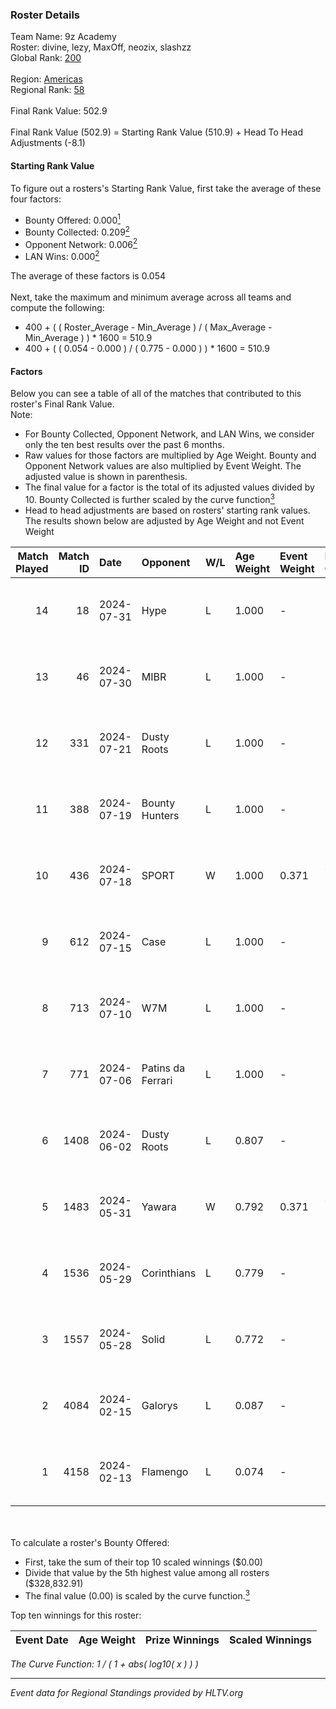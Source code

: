 ### Roster Details<br />
Team Name: 9z Academy<br />
Roster: divine, lezy, MaxOff, neozix, slashzz<br />
Global Rank: [200](../standings_global.md)<br />
<br />
Region: [Americas]( ../standings_americas.md)<br />
Regional Rank: [58]( ../standings_americas.md)<br />
<br />
Final Rank Value:  502.9<br />
<br />
Final Rank Value (502.9) = Starting Rank Value (510.9) + Head To Head Adjustments (-8.1)<br />

#### Starting Rank Value<br />
To figure out a rosters's Starting Rank Value, first take the average of these four factors:<br />
- Bounty Offered: 0.000[<sup>1</sup>](#table2)
- Bounty Collected: 0.209[<sup>2</sup>](#table1)
- Opponent Network: 0.006[<sup>2</sup>](#table1)
- LAN Wins: 0.000[<sup>2</sup>](#table1)

The average of these factors is 0.054<br />
<br />
Next, take the maximum and minimum average across all teams and compute the following:<br />
- 400 + ( ( Roster_Average - Min_Average ) / ( Max_Average - Min_Average ) ) * 1600 = 510.9
- 400 + ( ( 0.054 - 0.000 ) / ( 0.775 - 0.000 ) ) * 1600 = 510.9


#### Factors<br />
Below you can see a table of all of the matches that contributed to this roster's Final Rank Value.<br />
Note:<br />

- For Bounty Collected, Opponent Network, and LAN Wins, we consider only the ten best results over the past 6 months.
- Raw values for those factors are multiplied by Age Weight. Bounty and Opponent Network values are also multiplied by Event Weight. The adjusted value is shown in parenthesis.
- The final value for a factor is the total of its adjusted values divided by 10. Bounty Collected is further scaled by the curve function[<sup>3</sup>](#curveFunction)
- Head to head adjustments are based on rosters' starting rank values. The results shown below are adjusted by Age Weight and not Event Weight
<span id="table1"></span><br />


| Match Played | Match ID | Date       | Opponent          | W/L | Age Weight | Event Weight | Bounty Collected | Opponent Network | LAN Wins  | H2H Adj. | Roster                                |
| -: | -: | :- | :- | :- | :- | :- | :- | :- | :- | -: | :- |
|           14 |       18 | 2024-07-31 | Hype              | L   | 1.000      | -            | -                | -                | -         |    -3.49 | divine, lezy, MaxOff, neozix, slashzz |
|           13 |       46 | 2024-07-30 | MIBR              | L   | 1.000      | -            | -                | -                | -         |    -0.26 | divine, lezy, MaxOff, neozix, slashzz |
|           12 |      331 | 2024-07-21 | Dusty Roots       | L   | 1.000      | -            | -                | -                | -         |    -5.95 | divine, lezy, MaxOff, neozix, slashzz |
|           11 |      388 | 2024-07-19 | Bounty Hunters    | L   | 1.000      | -            | -                | -                | -         |    -2.39 | divine, lezy, MaxOff, neozix, slashzz |
|           10 |      436 | 2024-07-18 | SPORT             | W   | 1.000      | 0.371        | 0.005 (0.002)    | 0.112 (0.042)    | 0 (0.000) |    23.68 | divine, lezy, MaxOff, neozix, slashzz |
|            9 |      612 | 2024-07-15 | Case              | L   | 1.000      | -            | -                | -                | -         |    -2.64 | divine, lezy, MaxOff, neozix, slashzz |
|            8 |      713 | 2024-07-10 | W7M               | L   | 1.000      | -            | -                | -                | -         |    -5.68 | divine, lezy, MaxOff, neozix, slashzz |
|            7 |      771 | 2024-07-06 | Patins da Ferrari | L   | 1.000      | -            | -                | -                | -         |    -4.01 | divine, lezy, MaxOff, neozix, slashzz |
|            6 |     1408 | 2024-06-02 | Dusty Roots       | L   | 0.807      | -            | -                | -                | -         |    -3.60 | divine, lezy, MaxOff, neozix, slashzz |
|            5 |     1483 | 2024-05-31 | Yawara            | W   | 0.792      | 0.371        | 0.000 (0.000)    | 0.049 (0.014)    | 0 (0.000) |    12.37 | divine, lezy, MaxOff, neozix, slashzz |
|            4 |     1536 | 2024-05-29 | Corinthians       | L   | 0.779      | -            | -                | -                | -         |   -12.12 | divine, lezy, MaxOff, neozix, slashzz |
|            3 |     1557 | 2024-05-28 | Solid             | L   | 0.772      | -            | -                | -                | -         |    -2.48 | divine, lezy, MaxOff, neozix, slashzz |
|            2 |     4084 | 2024-02-15 | Galorys           | L   | 0.087      | -            | -                | -                | -         |    -0.28 | divine, MaxOff, neozix, slashzz, wait |
|            1 |     4158 | 2024-02-13 | Flamengo          | L   | 0.074      | -            | -                | -                | -         |    -1.20 | divine, MaxOff, neozix, slashzz, wait |

<br />
<span id="table2"></span><br />
To calculate a roster's Bounty Offered:<br />

- First, take the sum of their top 10 scaled winnings ($0.00)
- Divide that value by the 5th highest value among all rosters ($328,832.91)
- The final value (0.00) is scaled by the curve function.[<sup>3</sup>](#curveFunction)

Top ten winnings for this roster:<br />

| Event Date | Age Weight | Prize Winnings | Scaled Winnings |
| :- | -: | :- | :- |


<span id="curveFunction"></span>_The Curve Function: 1 / ( 1 + abs( log10( x ) ) )_<br />

---
_Event data for Regional Standings provided by HLTV.org_<br />
